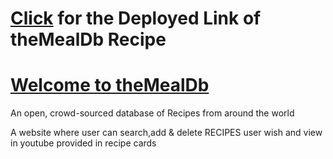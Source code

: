 # [Click](https://mealdb-9989.netlify.app/) for the Deployed Link of theMealDb Recipe  

# [Welcome to theMealDb](https://github.com/ankesai8/theMealDB-Recipe-Front-End)
    
  An open, crowd-sourced database of Recipes from around the world

  A website where user can search,add & delete RECIPES user wish and view in youtube provided in recipe cards
